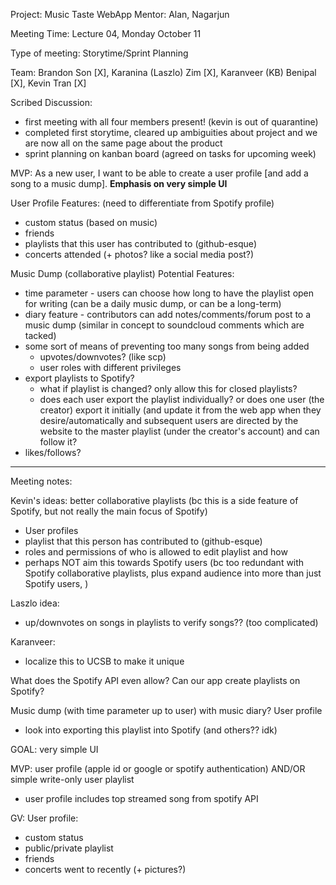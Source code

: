 Project: Music Taste WebApp
Mentor: Alan, Nagarjun

Meeting Time: Lecture 04, Monday October 11

Type of meeting: Storytime/Sprint Planning

Team: Brandon Son [X], Karanina (Laszlo) Zim [X], Karanveer (KB) Benipal [X], Kevin Tran [X]

Scribed Discussion:
- first meeting with all four members present! (kevin is out of quarantine)
- completed first storytime, cleared up ambiguities about project and we are now all on the same page about the product
- sprint planning on kanban board (agreed on tasks for upcoming week)

MVP: As a new user, I want to be able to create a user profile [and add a song to a music dump].
**Emphasis on very simple UI**

User Profile Features: (need to differentiate from Spotify profile)
- custom status (based on music)
- friends
- playlists that this user has contributed to (github-esque)
- concerts attended (+ photos? like a social media post?)

Music Dump (collaborative playlist) Potential Features:
- time parameter - users can choose how long to have the playlist open for writing (can be a daily music dump, or can be a long-term)
- diary feature - contributors can add notes/comments/forum post to a music dump (similar in concept to soundcloud comments which are tacked)
- some sort of means of preventing too many songs from being added
  - upvotes/downvotes? (like scp)
  - user roles with different privileges
- export playlists to Spotify?
  - what if playlist is changed? only allow this for closed playlists?
  - does each user export the playlist individually? or does one user (the creator)
    export it initially (and update it from the web app when they desire/automatically and subsequent users are directed by the website to the master playlist (under the creator's
    account) and can follow it?
- likes/follows?

---

Meeting notes:

Kevin's ideas: better collaborative playlists (bc this is a side feature of Spotify, but not really the main focus of Spotify)
- User profiles
- playlist that this person has contributed to (github-esque)
- roles and permissions of who is allowed to edit playlist and how
- perhaps NOT aim this towards Spotify users (bc too redundant with Spotify collaborative playlists, plus expand audience into more than just Spotify users, )

Laszlo idea:
- up/downvotes on songs in playlists to verify songs?? (too complicated)

Karanveer:
- localize this to UCSB to make it unique

What does the Spotify API even allow? Can our app create playlists on Spotify?

Music dump (with time parameter up to user) with music diary? User profile
- look into exporting this playlist into Spotify (and others?? idk)

GOAL: very simple UI

MVP: user profile (apple id or google or spotify authentication) AND/OR simple write-only user playlist
- user profile includes top streamed song from spotify API

GV:
User profile:
- custom status
- public/private playlist
- friends
- concerts went to recently (+ pictures?)
